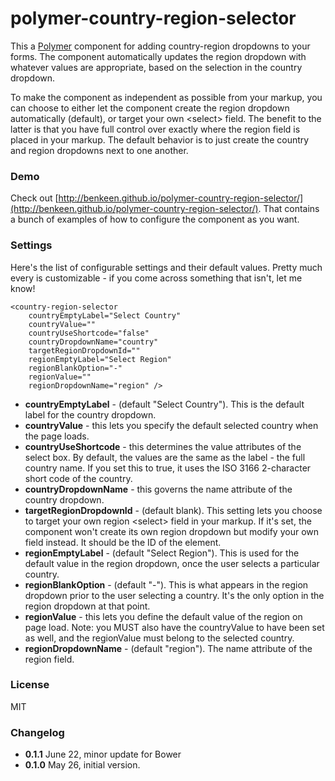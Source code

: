 # polymer-country-region-selector

This a [Polymer](http://www.polymer-project.org/) component for adding country-region dropdowns to your forms. The
component automatically updates the region dropdown with whatever values are appropriate, based on the selection in the
country dropdown.

To make the component as independent as possible from your markup, you can choose to either let the component create
the region dropdown automatically (default), or target your own &lt;select&gt; field. The benefit to the latter is that you
have full control over exactly where the region field is placed in your markup. The default behavior is to just create
the country and region dropdowns next to one another.

### Demo

Check out [http://benkeen.github.io/polymer-country-region-selector/](http://benkeen.github.io/polymer-country-region-selector/).
That contains a bunch of examples of how to configure the component as you want.

### Settings

Here's the list of configurable settings and their default values. Pretty much every is customizable - if you
come across something that isn't, let me know!

```
<country-region-selector
	countryEmptyLabel="Select Country"
	countryValue=""
	countryUseShortcode="false"
	countryDropdownName="country"
	targetRegionDropdownId=""
	regionEmptyLabel="Select Region"
	regionBlankOption="-"
	regionValue=""
	regionDropdownName="region" />
```

- **countryEmptyLabel** - (default "Select Country"). This is the default label for the country dropdown.
- **countryValue** - this lets you specify the default selected country when the page loads.
- **countryUseShortcode** - this determines the value attributes of the select box. By default, the values are the
same as the label - the full country name. If you set this to true, it uses the ISO 3166 2-character short code of
the country.
- **countryDropdownName** - this governs the name attribute of the country dropdown.
- **targetRegionDropdownId** - (default blank). This setting lets you choose to target your own region &lt;select&gt; field
in your markup. If it's set, the component won't create its own region dropdown but modify your own field instead. It
should be the ID of  the element.
- **regionEmptyLabel** - (default "Select Region"). This is used for the default value in the region dropdown, once the
user selects a particular country.
- **regionBlankOption** - (default "-"). This is what appears in the region dropdown prior to the user selecting a
country. It's the only option in the region dropdown at that point.
- **regionValue** - this lets you define the default value of the region on page load. Note: you MUST also have the
countryValue to have been set as well, and the regionValue must belong to the selected country.
- **regionDropdownName** - (default "region"). The name attribute of the region field.

### License

MIT

### Changelog

- **0.1.1** June 22, minor update for Bower
- **0.1.0** May 26, initial version.